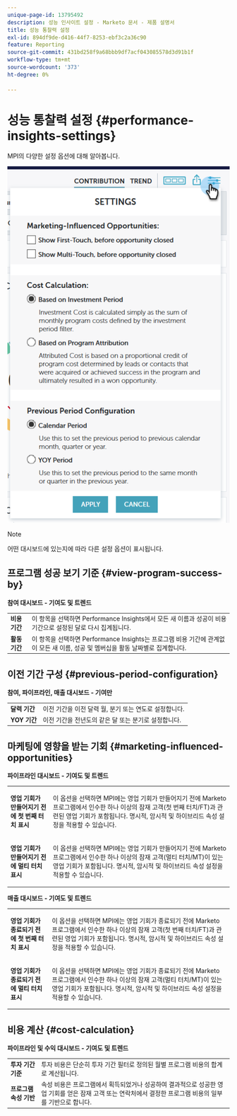 ```yaml
---
unique-page-id: 13795492
description: 성능 인사이트 설정 - Marketo 문서 - 제품 설명서
title: 성능 통찰력 설정
exl-id: 894df9de-d416-44f7-8253-ebf3c2a36c90
feature: Reporting
source-git-commit: 431bd258f9a68bbb9df7acf043085578d3d91b1f
workflow-type: tm+mt
source-wordcount: '373'
ht-degree: 0%

---
```


# 성능 통찰력 설정 {#performance-insights-settings}

MPI의 다양한 설정 옵션에 대해 알아봅니다.

![](assets/1-3.png)

>[!NOTE]
>
>어떤 대시보드에 있는지에 따라 다른 설정 옵션이 표시됩니다.

## 프로그램 성공 보기 기준 {#view-program-success-by}

**참여 대시보드 - 기여도 및 트렌드**

<table> 
 <tbody> 
  <tr> 
   <td><strong>비용 기간</strong></td> 
   <td>이 항목을 선택하면 Performance Insights에서 모든 새 이름과 성공이 비용 기간으로 설정된 달로 다시 집계됩니다.</td> 
  </tr> 
  <tr> 
   <td><strong>활동 기간</strong></td> 
   <td>이 항목을 선택하면 Performance Insights는 프로그램 비용 기간에 관계없이 모든 새 이름, 성공 및 멤버십을 활동 날짜별로 집계합니다.</td> 
  </tr> 
 </tbody> 
</table>

## 이전 기간 구성 {#previous-period-configuration}

**참여, 파이프라인, 매출 대시보드 - 기여만**

<table> 
 <tbody> 
  <tr> 
   <td><strong>달력 기간</strong></td> 
   <td>이전 기간을 이전 달력 월, 분기 또는 연도로 설정합니다.</td> 
  </tr> 
  <tr> 
   <td><strong>YOY 기간</strong></td> 
   <td>이전 기간을 전년도의 같은 달 또는 분기로 설정합니다.</td> 
  </tr> 
 </tbody> 
</table>

## 마케팅에 영향을 받는 기회 {#marketing-influenced-opportunities}

**파이프라인 대시보드 - 기여도 및 트렌드**

<table> 
 <tbody> 
  <tr> 
   <td><strong>영업 기회가 만들어지기 전에 첫 번째 터치 표시</strong></td> 
   <td><p>이 옵션을 선택하면 MPI에는 영업 기회가 만들어지기 전에 Marketo 프로그램에서 인수한 하나 이상의 잠재 고객(첫 번째 터치/FT)과 관련된 영업 기회가 포함됩니다. 명시적, 암시적 및 하이브리드 속성 설정을 적용할 수 있습니다.</p></td> 
  </tr> 
  <tr> 
   <td><strong>영업 기회가 만들어지기 전에 멀티 터치 표시</strong></td> 
   <td><p>이 옵션을 선택하면 MPI에는 영업 기회가 만들어지기 전에 Marketo 프로그램에서 인수한 하나 이상의 잠재 고객(멀티 터치/MT)이 있는 영업 기회가 포함됩니다. 명시적, 암시적 및 하이브리드 속성 설정을 적용할 수 있습니다.</p></td> 
  </tr> 
 </tbody> 
</table>

**매출 대시보드 - 기여도 및 트렌드**

<table> 
 <tbody> 
  <tr> 
   <td><strong>영업 기회가 종료되기 전에 첫 번째 터치 표시</strong></td> 
   <td><p>이 옵션을 선택하면 MPI에는 영업 기회가 종료되기 전에 Marketo 프로그램에서 인수한 하나 이상의 잠재 고객(첫 번째 터치/FT)과 관련된 영업 기회가 포함됩니다. 명시적, 암시적 및 하이브리드 속성 설정을 적용할 수 있습니다.</p></td> 
  </tr> 
  <tr> 
   <td><strong>영업 기회가 종료되기 전에 멀티 터치 표시</strong></td> 
   <td><p>이 옵션을 선택하면 MPI에는 영업 기회가 종료되기 전에 Marketo 프로그램에서 인수한 하나 이상의 잠재 고객(멀티 터치/MT)이 있는 영업 기회가 포함됩니다. 명시적, 암시적 및 하이브리드 속성 설정을 적용할 수 있습니다.</p></td> 
  </tr> 
 </tbody> 
</table>

## 비용 계산 {#cost-calculation}

**파이프라인 및 수익 대시보드 - 기여도 및 트렌드**

<table> 
 <tbody> 
  <tr> 
   <td><strong>투자 기간 기준</strong></td> 
   <td>투자 비용은 단순히 투자 기간 필터로 정의된 월별 프로그램 비용의 합계로 계산됩니다.</td> 
  </tr> 
  <tr> 
   <td><strong>프로그램 속성 기반</strong></td> 
   <td>속성 비용은 프로그램에서 획득되었거나 성공하여 결과적으로 성공한 영업 기회를 얻은 잠재 고객 또는 연락처에서 결정한 프로그램 비용의 일부를 기반으로 합니다.</td> 
  </tr> 
 </tbody> 
</table>
